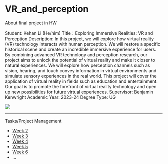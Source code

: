 # VR_and_perception
About final project in HW

Student: Kehan Li (He/him)
Title：Exploring Immersive Realities: VR and Perception
Description: In this project, we will explore how virtual reality (VR) technology interacts with human perception. We will restore a specific historical scene and create an incredible immersive experience for users. By combining advanced VR technology and perception research, our project aims to unlock the potential of virtual reality and make it closer to natural experiences. We will explore how perception channels such as vision, hearing, and touch convey information in virtual environments and simulate sensory experiences in the real world. This project will cover the application of virtual reality in fields such as education and entertainment. Our goal is to promote the forefront of virtual reality technology and open up new possibilities for future virtual experiences.
Supervisor: Benjamin Kenwright
Academic Year: 2023-24
Degree Type: UG

![](https://www.technology-innovators.com/wp-content/uploads/2020/09/Human-Sensory-Possibility-of-Virtual-Reality.jpg)

---

Tasks/Project Management
* [Week 2](./logs/week2.md)
* [Week 3](./logs/week3.md)
* [Week 4](./logs/week4.md)
* [Week 5](./logs/week5.md)
* [Week 6](./logs/week6.md)
* ...



